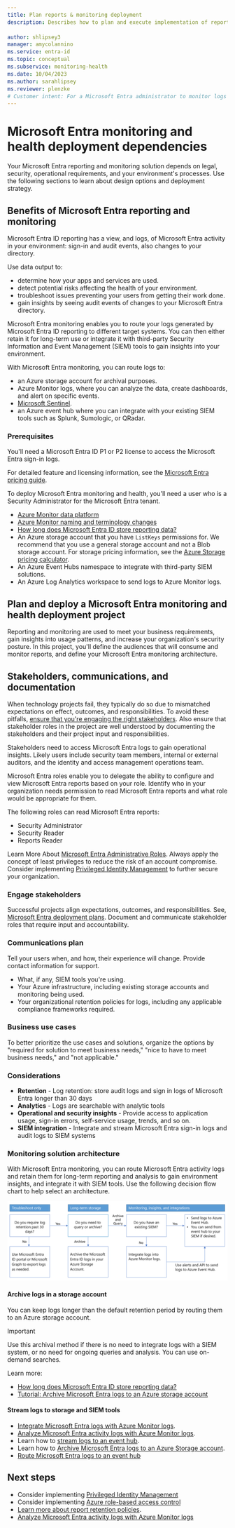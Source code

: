 ```yaml
---
title: Plan reports & monitoring deployment
description: Describes how to plan and execute implementation of reporting and monitoring.

author: shlipsey3
manager: amycolannino
ms.service: entra-id
ms.topic: conceptual
ms.subservice: monitoring-health
ms.date: 10/04/2023
ms.author: sarahlipsey
ms.reviewer: plenzke
# Customer intent: For a Microsoft Entra administrator to monitor logs and report on access
---
```


# Microsoft Entra monitoring and health deployment dependencies

Your Microsoft Entra reporting and monitoring solution depends on legal, security, operational requirements, and your environment's processes. Use the following sections to learn about design options and deployment strategy.

<a name='benefits-of-azure-ad-reporting-and-monitoring'></a>

## Benefits of Microsoft Entra reporting and monitoring

Microsoft Entra ID reporting has a view, and logs, of Microsoft Entra activity in your environment: sign-in and audit events, also changes to your directory.

Use data output to:

* determine how your apps and services are used.
* detect potential risks affecting the health of your environment.
* troubleshoot issues preventing your users from getting their work done.
* gain insights by seeing audit events of changes to your Microsoft Entra directory.

Microsoft Entra monitoring enables you to route your logs generated by Microsoft Entra ID reporting to different target systems. You can then either retain it for long-term use or integrate it with third-party Security Information and Event Management (SIEM) tools to gain insights into your environment.

With Microsoft Entra monitoring, you can route logs to:

* an Azure storage account for archival purposes.
* Azure Monitor logs, where you can analyze the data, create dashboards, and alert on specific events.
* [Microsoft Sentinel](/azure/sentinel/connect-azure-active-directory).
* an Azure event hub where you can integrate with your existing SIEM tools such as Splunk, Sumologic, or QRadar.

### Prerequisites

You'll need a Microsoft Entra ID P1 or P2 license to access the Microsoft Entra sign-in logs.

For detailed feature and licensing information, see the [Microsoft Entra pricing guide](https://www.microsoft.com/security/business/identity-access-management/azure-ad-pricing).

To deploy Microsoft Entra monitoring and health, you'll need a user who is a Security Administrator for the Microsoft Entra tenant.

* [Azure Monitor data platform](/azure/azure-monitor/data-platform)
* [Azure Monitor naming and terminology changes](/azure/azure-monitor/overview)
* [How long does Microsoft Entra ID store reporting data?](./reference-reports-data-retention.md)
* An Azure storage account that you have `ListKeys` permissions for. We recommend that you use a general storage account and not a Blob storage account. For storage pricing information, see the [Azure Storage pricing calculator](https://azure.microsoft.com/pricing/calculator/?service=storage).
* An Azure Event Hubs namespace to integrate with third-party SIEM solutions.
* An Azure Log Analytics workspace to send logs to Azure Monitor logs.

<a name='plan-and-deploy-an-azure-ad-reporting-and-monitoring-deployment-project'></a>

## Plan and deploy a Microsoft Entra monitoring and health deployment project

Reporting and monitoring are used to meet your business requirements, gain insights into usage patterns, and increase your organization's security posture. In this project, you'll define the audiences that will consume and monitor reports, and define your Microsoft Entra monitoring architecture.

## Stakeholders, communications, and documentation

When technology projects fail, they typically do so due to mismatched expectations on effect, outcomes, and responsibilities. To avoid these pitfalls, [ensure that you're engaging the right stakeholders](~/architecture/deployment-plans.md). Also ensure that stakeholder roles in the project are well understood by documenting the stakeholders and their project input and responsibilities.

Stakeholders need to access Microsoft Entra logs to gain operational insights. Likely users include security team members, internal or external auditors, and the identity and access management operations team.

Microsoft Entra roles enable you to delegate the ability to configure and view Microsoft Entra reports based on your role. Identify who in your organization needs permission to read Microsoft Entra reports and what role would be appropriate for them. 

The following roles can read Microsoft Entra reports:

* Security Administrator
* Security Reader
* Reports Reader

Learn More About [Microsoft Entra Administrative Roles](~/identity/role-based-access-control/permissions-reference.md). Always apply the concept of least privileges to reduce the risk of an account compromise. Consider implementing [Privileged Identity Management](~/id-governance/privileged-identity-management/pim-configure.md) to further secure your organization.

### Engage stakeholders

Successful projects align expectations, outcomes, and responsibilities. See, [Microsoft Entra deployment plans](~/architecture/deployment-plans.md). Document and communicate stakeholder roles that require input and accountability.

### Communications plan

Tell your users when, and how, their experience will change. Provide contact information for support.

* What, if any, SIEM tools you're using.
* Your Azure infrastructure, including existing storage accounts and monitoring being used.
* Your organizational retention policies for logs, including any applicable compliance frameworks required. 

### Business use cases

To better prioritize the use cases and solutions, organize the options by "required for solution to meet business needs," "nice to have to meet business needs," and "not applicable."

### Considerations

* **Retention** - Log retention: store audit logs and sign in logs of Microsoft Entra longer than 30 days
* **Analytics** - Logs are searchable with analytic tools
* **Operational and security insights** - Provide access to application usage, sign-in errors, self-service usage, trends, and so on.
* **SIEM integration** - Integrate and stream Microsoft Entra sign-in logs and audit logs to SIEM systems

### Monitoring solution architecture

With Microsoft Entra monitoring, you can route Microsoft Entra activity logs and retain them for long-term reporting and analysis to gain environment insights, and integrate it with SIEM tools. Use the following decision flow chart to help select an architecture.

   ![Decision matrix for business-need architecture.](media/plan-monitoring-and-reporting/deploy-reporting-flow-diagram.png)

#### Archive logs in a storage account

You can keep logs longer than the default retention period by routing them to an Azure storage account.

   > [!IMPORTANT]
   > Use this archival method if there is no need to integrate logs with a SIEM system, or no need for ongoing queries and analysis. You can use on-demand searches.

Learn more:

* [How long does Microsoft Entra ID store reporting data?](./reference-reports-data-retention.md)
* [Tutorial: Archive Microsoft Entra logs to an Azure storage account](./howto-archive-logs-to-storage-account.md)

#### Stream logs to storage and SIEM tools

* [Integrate Microsoft Entra logs with Azure Monitor logs](./howto-integrate-activity-logs-with-azure-monitor-logs.yml).
* [Analyze Microsoft Entra activity logs with Azure Monitor logs](~/identity/monitoring-health/howto-analyze-activity-logs-log-analytics.md).
* Learn how to [stream logs to an event hub](./howto-stream-logs-to-event-hub.md).
* Learn how to [Archive Microsoft Entra logs to an Azure Storage account](./howto-archive-logs-to-storage-account.md).
* [Route Microsoft Entra logs to an event hub](./howto-stream-logs-to-event-hub.md)

## Next steps

- Consider implementing [Privileged Identity Management](~/id-governance/privileged-identity-management/pim-configure.md) 
- Consider implementing [Azure role-based access control](/azure/role-based-access-control/overview)
- [Learn more about report retention policies](./reference-reports-data-retention.md).
- [Analyze Microsoft Entra activity logs with Azure Monitor logs](./howto-analyze-activity-logs-log-analytics.md)
